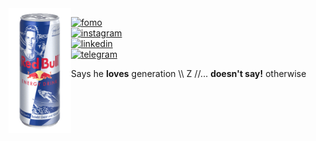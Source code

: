 <!-- <div align="center"> -->
  <!-- <a href="https://gzmland.ru/" target="_blank"><img src="https://media.giphy.com/media/YlmI36YAWe7KScC7hK/source.gif" width="280" height="auto" /></a> -->
  <!-- <a href="https://gzmland.ru/" target="_blank"><img src="https://media.giphy.com/media/YlmI36YAWe7KScC7hK/source.gif" width="280" height="auto" /></a> -->
  <!-- <a href="https://gzmland.ru/" target="_blank"><img src="img/source-8.gif" width="700" height="auto" /></a> -->
<!-- </div> -->

<!-- <img align="left" src="img/source-10.png " width="180" height="auto"> -->
<img align="left" src="img/source-15.gif" width="100" height="auto">

<!-- [![fomo](https://img.shields.io/badge/fomo-0xR83429154B6E4B90-313131?style=flat-square&labelColor=313131&color=313131)](https://en.wikipedia.org/wiki/Fear_of_missing_out)   -->
[![fomo](https://img.shields.io/badge/fomo-0xR83441-3366ff?style=flat-square&labelColor=3366ff&color=3366ff)](https://en.wikipedia.org/wiki/Fear_of_missing_out)  
[![instagram](https://img.shields.io/badge/-@adkasyv-3366ff?style=flat-square&labelColor=3366ff&logo=instagram&logoColor=white&color=3366ff)](https://instagram.com/adkasyv)  
[![linkedin](https://img.shields.io/badge/-@adkasyv-3366ff?style=flat-square&labelColor=3366ff&logo=VK&logoColor=white&color=3366ff)](https://vk.com/adkasyv)  
[![telegram](https://img.shields.io/badge/-@adkasyv-3366ff?style=flat-square&labelColor=3366ff&logo=Telegram&logoColor=#000000&color=3366ff)](https://t.me/adkasyv)

Says he **loves** generation \\\ Z //... **doesn't say!** otherwise

<!--
**adkasyv/adkasyv** is a ✨ _special_ ✨ repository because its `README.md` (this file) appears on your GitHub profile.

Here are some ideas to get you started:

- 🔭 I’m currently working on ...
- 🌱 I’m currently learning ...
- 👯 I’m looking to collaborate on ...
- 🤔 I’m looking for help with ...
- 💬 Ask me about ...
- 📫 How to reach me: ...
- 😄 Pronouns: ...
- ⚡ Fun fact: ...
-->
